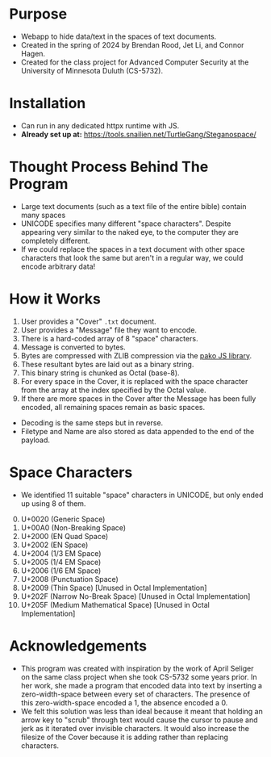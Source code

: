 # Purpose
 - Webapp to hide data/text in the spaces of text documents.
 - Created in the spring of 2024 by Brendan Rood, Jet Li, and Connor Hagen.
 - Created for the class project for Advanced Computer Security at the University of Minnesota Duluth (CS-5732).

# Installation
 - Can run in any dedicated httpx runtime with JS.
 - **Already set up at:** https://tools.snailien.net/TurtleGang/Steganospace/

# Thought Process Behind The Program
 - Large text documents (such as a text file of the entire bible) contain many spaces
 - UNICODE specifies many different "space characters". Despite appearing very similar to the naked eye, to the computer they are completely different.
 - If we could replace the spaces in a text document with other space characters that look the same but aren't in a regular way, we could encode arbitrary data!

# How it Works
 1. User provides a "Cover" `.txt` document.
 2. User provides a "Message" file they want to encode.
 3. There is a hard-coded array of 8 "space" characters.
 4. Message is converted to bytes.
 5. Bytes are compressed with ZLIB compression via the [pako JS library](https://github.com/nodeca/pako).
 6. These resultant bytes are laid out as a binary string.
 7. This binary string is chunked as Octal (base-8).
 8. For every space in the Cover, it is replaced with the space character from the array at the index specified by the Octal value.
 9. If there are more spaces in the Cover after the Message has been fully encoded, all remaining spaces remain as basic spaces.
 - Decoding is the same steps but in reverse.
 - Filetype and Name are also stored as data appended to the end of the payload.

# Space Characters
 - We identified 11 suitable "space" characters in UNICODE, but only ended up using 8 of them.
 0.  U+0020 (Generic Space)
 1.  U+00A0 (Non-Breaking Space)
 2.  U+2000 (EN Quad Space)
 3.  U+2002 (EN Space)
 4.  U+2004 (1/3 EM Space)
 5.  U+2005 (1/4 EM Space)
 6.  U+2006 (1/6 EM Space)
 7.  U+2008 (Punctuation Space)
 8.  U+2009 (Thin Space) [Unused in Octal Implementation]
 9.  U+202F (Narrow No-Break Space) [Unused in Octal Implementation]
 10. U+205F (Medium Mathematical Space) [Unused in Octal Implementation]

# Acknowledgements
 - This program was created with inspiration by the work of April Seliger on the same class project when she took CS-5732 some years prior. In her work, she made a program that encoded data into text by inserting a zero-width-space between every set of characters. The presence of this zero-width-space encoded a 1, the absence encoded a 0.
 - We felt this solution was less than ideal because it meant that holding an arrow key to "scrub" through text would cause the cursor to pause and jerk as it iterated over invisible characters. It would also increase the filesize of the Cover because it is adding rather than replacing characters.
